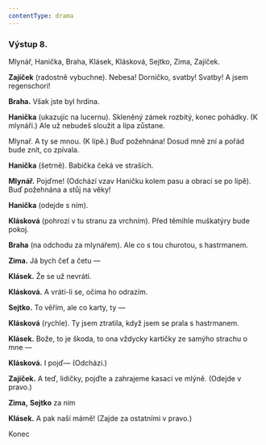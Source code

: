 ```yaml
---
contentType: drama
---
```


### Výstup 8.

Mlynář, Hanička, Braha, Klásek, Klásková, Sejtko, Zima, Zajíček. 

**Zajíček** (radostně vybuchne). Nebesa! Dorničko, svatby! Svatby! A jsem regenschori!

**Braha.** Však jste byl hrdina.

**Hanička** (ukazujíc na lucernu). Skleněný zámek rozbitý, konec pohádky. (K mlynáři.) Ale už nebudeš sloužit a lípa zůstane.

Mlynař. A ty se mnou. (K lípě.) Buď požehnána! Dosud mně zní a pořád bude znít, co zpívala.

**Hanička** (šetrně). Babička čeká ve straších.

**Mlynář.** Pojďme! (Odchází vzav Haničku kolem pasu a obrací se po lípě). Buď požehnána a stůj na věky!

**Hanička** (odejde s ním).

**Klásková** (pohrozí v tu stranu za vrchním). Před těmihle muškatýry bude pokoj.

**Braha** (na odchodu za mlynářem). Ale co s tou churotou, s hastrmanem.

**Zima.** Já bych čeť a četu —

**Klásek.** Že se už nevrátí.

**Klásková.** A vrátí-li se, očima ho odrazím.

**Sejtko.** To věřím, ale co karty, ty —

**Klásková** (rychle). Ty jsem ztratila, když jsem se prala s hastrmanem.

**Klásek.** Bože, to je škoda, to ona vždycky kartičky ze samýho strachu o mne —

**Klásková.** I pojď— (Odchází.)

**Zajíček.** A teď, lidičky, pojďte a zahrajeme kasací ve mlýně. (Odejde v pravo.)

**Zima,** **Sejtko** za ním

**Klásek.** A pak naší mámě! (Zajde za ostatními v pravo.)

Konec

